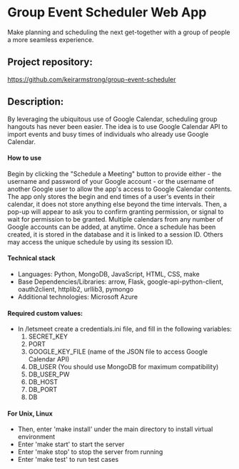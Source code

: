 # Group Event Scheduler Web App
Make planning and scheduling the next get-together with a group of people a more seamless experience.

## Project repository:
https://github.com/keirarmstrong/group-event-scheduler

## Description:
By leveraging the ubiquitous use of Google Calendar, scheduling group hangouts has never been easier. The idea is to use Google Calendar API to import events and busy times of individuals who already use Google Calendar.

#### How to use
Begin by clicking the "Schedule a Meeting" button to provide either - the username and password of your Google account
       - or the username of another Google user 
to allow the app's access to Google Calendar contents. The app only stores the begin and end times of a user's events in their calendar, it does not store anything else beyond the time intervals. Then, a pop-up will appear to ask you to confirm granting permission, or signal to wait for permission to be granted. Multiple calendars from any number of Google accounts can be added, at anytime. Once a schedule has been created, it is stored in the database and it is linked to a session ID. Others may access the unique schedule by using its session ID.       

#### Technical stack
- Languages: Python, MongoDB, JavaScript, HTML, CSS, make
- Base Dependencies/Libraries: arrow, Flask, google-api-python-client, oauth2client, httplib2, urllib3, pymongo
- Additional technologies: Microsoft Azure

#### Required custom values:
- In /letsmeet create a credentials.ini file, and fill in the following variables:
    1. SECRET_KEY
    2. PORT
    3. GOOGLE_KEY_FILE  (name of the JSON file to access Google Calendar API)
    4. DB_USER  (You should use MongoDB for maximum compatibility)
    5. DB_USER_PW
    6. DB_HOST
    7. DB_PORT
    8. DB
  
 #### For Unix, Linux
- Then, enter 'make install' under the main directory to install virtual environment
- Enter 'make start' to start the server
- Enter 'make stop' to stop the server from running
- Enter 'make test' to run test cases
